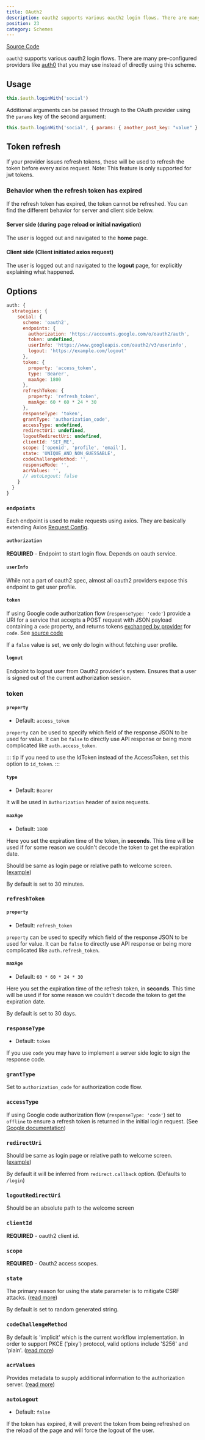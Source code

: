 ```yaml
---
title: OAuth2
description: oauth2 supports various oauth2 login flows. There are many pre-configured providers like auth0 that you may use instead of directly using this scheme.
position: 23
category: Schemes
---
```


[Source Code](https://github.com/nuxt-community/auth-module/blob/dev/src/schemes/oauth2.ts)

`oauth2` supports various oauth2 login flows. There are many pre-configured providers like [auth0](../../providers/auth0) that you may use instead of directly using this scheme.

## Usage

```js
this.$auth.loginWith('social')
```

Additional arguments can be passed through to the OAuth provider using the `params` key of the second argument:

```js
this.$auth.loginWith('social', { params: { another_post_key: "value" } })
```

## Token refresh

If your provider issues refresh tokens, these will be used to refresh the token before every axios request.
Note: This feature is only supported for jwt tokens.

### Behavior when the refresh token has expired

If the refresh token has expired, the token cannot be refreshed. You can find the different behavior for server and client side below.

#### Server side (during page reload or initial navigation)

The user is logged out and navigated to the **home** page.

#### Client side (Client initiated axios request)

The user is logged out and navigated to the **logout** page, for explicitly explaining what happened.

## Options

```js
auth: {
  strategies: {
    social: {
      scheme: 'oauth2',
      endpoints: {
        authorization: 'https://accounts.google.com/o/oauth2/auth',
        token: undefined,
        userInfo: 'https://www.googleapis.com/oauth2/v3/userinfo',
        logout: 'https://example.com/logout'
      },
      token: {
        property: 'access_token',
        type: 'Bearer',
        maxAge: 1800
      },
      refreshToken: {
        property: 'refresh_token',
        maxAge: 60 * 60 * 24 * 30
      },
      responseType: 'token',
      grantType: 'authorization_code',
      accessType: undefined,
      redirectUri: undefined,
      logoutRedirectUri: undefined,
      clientId: 'SET_ME',
      scope: ['openid', 'profile', 'email'],
      state: 'UNIQUE_AND_NON_GUESSABLE',
      codeChallengeMethod: '',
      responseMode: '',
      acrValues: '',
      // autoLogout: false
    }
  }
}
```

### `endpoints`

Each endpoint is used to make requests using axios. They are basically extending Axios [Request Config](https://github.com/axios/axios#request-config).

#### `authorization`

**REQUIRED** - Endpoint to start login flow. Depends on oauth service.

#### `userInfo`

While not a part of oauth2 spec, almost all oauth2 providers expose this endpoint to get user profile.

#### `token`

If using Google code authorization flow (`responseType: 'code'`) provide a URI for a service that accepts a POST request with JSON payload containing a `code` property, and returns tokens [exchanged by provider](https://developers.google.com/identity/protocols/OpenIDConnect#exchangecode) for `code`. See [source code](https://github.com/nuxt-community/auth-module/blob/dev/src/schemes/oauth2.ts)

If a `false` value is set, we only do login without fetching user profile.

#### `logout`

Endpoint to logout user from Oauth2 provider's system. Ensures that a user is signed out of the current authorization session.

### token

#### `property`

- Default: `access_token`

`property` can be used to specify which field of the response JSON to be used for value. It can be `false` to directly use API response or being more complicated like `auth.access_token`.

::: tip
If you need to use the IdToken instead of the AccessToken, set this option to `id_token`.
:::

#### `type`

- Default: `Bearer`

It will be used in `Authorization` header of axios requests.

#### `maxAge`

- Default: `1800`

Here you set the expiration time of the token, in **seconds**.
This time will be used if for some reason we couldn't decode the token to get the expiration date.

Should be same as login page or relative path to welcome screen. ([example](https://github.com/nuxt-community/auth-module/blob/dev/examples/demo/pages/callback.vue))

By default is set to 30 minutes.

### `refreshToken`

#### `property`

- Default: `refresh_token`

`property` can be used to specify which field of the response JSON to be used for value. It can be `false` to directly use API response or being more complicated like `auth.refresh_token`.

#### `maxAge`

- Default: `60 * 60 * 24 * 30`

Here you set the expiration time of the refresh token, in **seconds**.
This time will be used if for some reason we couldn't decode the token to get the expiration date.

By default is set to 30 days.

### `responseType`

- Default: `token`

If you use `code` you may have to implement a server side logic to sign the response code.

### `grantType`

Set to `authorization_code` for authorization code flow.

### `accessType`

If using Google code authorization flow (`responseType: 'code'`) set to `offline` to ensure a refresh token is returned in the initial login request. (See [Google documentation](https://developers.google.com/identity/protocols/OpenIDConnect#refresh-tokens))

### `redirectUri`

Should be same as login page or relative path to welcome screen. ([example](https://github.com/nuxt-community/auth-module/blob/dev/examples/demo/pages/callback.vue))

By default it will be inferred from `redirect.callback` option. (Defaults to `/login`)

### `logoutRedirectUri`

Should be an absolute path to the welcome screen

### `clientId`

**REQUIRED** - oauth2 client id.

### `scope`

**REQUIRED** -  Oauth2 access scopes.

### `state`

The primary reason for using the state parameter is to mitigate CSRF attacks. ([read more](https://auth0.com/docs/protocols/oauth2/oauth-state))

By default is set to random generated string.

### `codeChallengeMethod`

By default is 'implicit' which is the current workflow implementation. In order to support PKCE ('pixy') protocol, valid options include 'S256' and 'plain'. ([read more](https://tools.ietf.org/html/rfc7636))

### `acrValues`
Provides metadata to supply additional information to the authorization server. ([read more](https://ldapwiki.com/wiki/Acr_values))

### `autoLogout`

- Default: `false`

If the token has expired, it will prevent the token from being refreshed on the reload of the page and will force the logout of the user.
